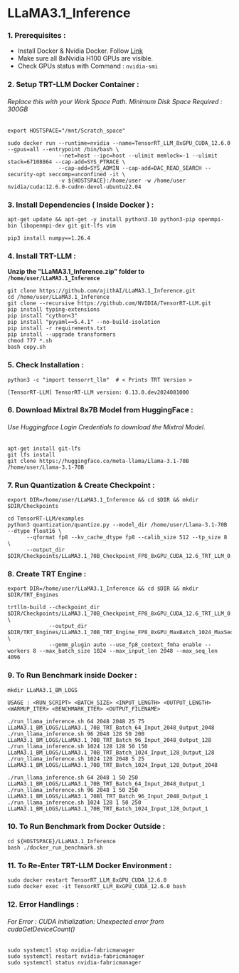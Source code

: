 # LLaMA3.1_Inference

### 1. Prerequisites : 
- Install Docker & Nvidia Docker. Follow [Link](https://docs.nvidia.com/datacenter/cloud-native/container-toolkit/latest/install-guide.html) </br>
- Make sure all 8xNvidia H100 GPUs are visible. </br>
- Check GPUs status with Command : `nvidia-smi`


### 2. Setup TRT-LLM Docker Container : 

###### Replace this with your Work Space Path. Minimum Disk Space Required : 300GB

```
export HOSTSPACE="/mnt/Scratch_space"  
```
```
sudo docker run --runtime=nvidia --name=TensorRT_LLM_8xGPU_CUDA_12.6.0 --gpus=all --entrypoint /bin/bash \
                --net=host --ipc=host --ulimit memlock=-1 --ulimit stack=67108864 --cap-add=SYS_PTRACE \
                --cap-add=SYS_ADMIN --cap-add=DAC_READ_SEARCH --security-opt seccomp=unconfined -it \
                -v ${HOSTSPACE}:/home/user -w /home/user nvidia/cuda:12.6.0-cudnn-devel-ubuntu22.04
```

### 3. Install Dependencies ( Inside Docker ) : 

```
apt-get update && apt-get -y install python3.10 python3-pip openmpi-bin libopenmpi-dev git git-lfs vim
```
```
pip3 install numpy==1.26.4
```
### 4. Install TRT-LLM : 

**Unzip the "LLaMA3.1_Inference.zip" folder to ```/home/user/LLaMA3.1_Inference```**
```
git clone https://github.com/ajithAI/LLaMA3.1_Inference.git
cd /home/user/LLaMA3.1_Inference
git clone --recursive https://github.com/NVIDIA/TensorRT-LLM.git
pip install typing-extensions
pip install "cython<3"
pip install "pyyaml==5.4.1" --no-build-isolation
pip install -r requirements.txt
pip install --upgrade transformers
chmod 777 *.sh 
bash copy.sh 
```

### 5. Check Installation : 

```
python3 -c "import tensorrt_llm"  # < Prints TRT Version >
```
```
[TensorRT-LLM] TensorRT-LLM version: 0.13.0.dev2024081000
```

### 6. Download Mixtral 8x7B Model from HuggingFace : 
###### Use Huggingface Login Credentials to download the Mixtral Model.
```
apt-get install git-lfs 
git lfs install 
git clone https://huggingface.co/meta-llama/Llama-3.1-70B /home/user/Llama-3.1-70B
```

### 7. Run Quantization & Create Checkpoint :
```
export DIR=/home/user/LLaMA3.1_Inference && cd $DIR && mkdir $DIR/Checkpoints
```
```
cd TensorRT-LLM/examples
python3 quantization/quantize.py --model_dir /home/user/Llama-3.1-70B --dtype float16 \
      --qformat fp8 --kv_cache_dtype fp8 --calib_size 512 --tp_size 8 \
      --output_dir $DIR/Checkpoints/LLaMA3.1_70B_Checkpoint_FP8_8xGPU_CUDA_12.6_TRT_LLM_0.13
```

### 8. Create TRT Engine :

```
export DIR=/home/user/LLaMA3.1_Inference && cd $DIR && mkdir $DIR/TRT_Engines
```
```
trtllm-build --checkpoint_dir $DIR/Checkpoints/LLaMA3.1_70B_Checkpoint_FP8_8xGPU_CUDA_12.6_TRT_LLM_0.13 \
             --output_dir $DIR/TRT_Engines/LLaMA3.1_70B_TRT_Engine_FP8_8xGPU_MaxBatch_1024_MaxSeqLen_4096_CUDA_12.6_TRT_LLM_0.13_TP_8 \
             --gemm_plugin auto --use_fp8_context_fmha enable --workers 8 --max_batch_size 1024 --max_input_len 2048 --max_seq_len 4096 
```

### 9. To Run Benchmark inside Docker : 
```
mkdir LLaMA3.1_BM_LOGS
```

```
USAGE : <RUN_SCRIPT> <BATCH_SIZE> <INPUT_LENGTH> <OUTPUT_LENGTH> <WARMUP_ITER> <BENCHMARK_ITER> <OUTPUT_FILENAME>

./run_llama_inference.sh 64 2048 2048 25 75 LLaMA3.1_BM_LOGS/LLaMA3.1_70B_TRT_Batch_64_Input_2048_Output_2048
./run_llama_inference.sh 96 2048 128 50 200 LLaMA3.1_BM_LOGS/LLaMA3.1_70B_TRT_Batch_96_Input_2048_Output_128
./run_llama_inference.sh 1024 128 128 50 150 LLaMA3.1_BM_LOGS/LLaMA3.1_70B_TRT_Batch_1024_Input_128_Output_128
./run_llama_inference.sh 1024 128 2048 5 25 LLaMA3.1_BM_LOGS/LLaMA3.1_70B_TRT_Batch_1024_Input_128_Output_2048

./run_llama_inference.sh 64 2048 1 50 250 LLaMA3.1_BM_LOGS/LLaMA3.1_70B_TRT_Batch_64_Input_2048_Output_1
./run_llama_inference.sh 96 2048 1 50 250 LLaMA3.1_BM_LOGS/LLaMA3.1_70Bl_TRT_Batch_96_Input_2048_Output_1
./run_llama_inference.sh 1024 128 1 50 250 LLaMA3.1_BM_LOGS/LLaMA3.1_70B_TRT_Batch_1024_Input_128_Output_1
```

### 10. To Run Benchmark from Docker Outside : 

```
cd ${HOSTSPACE}/LLaMA3.1_Inference
bash ./docker_run_benchmark.sh 
```

### 11. To Re-Enter TRT-LLM Docker Environment :
```
sudo docker restart TensorRT_LLM_8xGPU_CUDA_12.6.0
sudo docker exec -it TensorRT_LLM_8xGPU_CUDA_12.6.0 bash
``` 

### 12. Error Handlings : 

###### For Error : CUDA initialization: Unexpected error from cudaGetDeviceCount()

```
sudo systemctl stop nvidia-fabricmanager
sudo systemctl restart nvidia-fabricmanager
sudo systemctl status nvidia-fabricmanager
```
